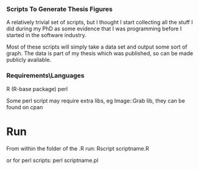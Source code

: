 ### Scripts To Generate Thesis Figures

A relatively trivial set of scripts, but I thought I start collecting all the stuff 
I did during my PhD as some evidence that I was programming before I started in the 
software industry.

Most of these scripts will simply take a data set and output some sort of graph. The data is part
of my thesis which was published, so can be made publicly available.

### Requirements\Languages

R (R-base package)
perl

Some perl script may require extra libs, eg Image::Grab lib, they can be found on cpan

# Run

From within the folder of the .R run:
	Rscript scriptname.R

	
or for perl scripts:
	perl scriptname.pl

